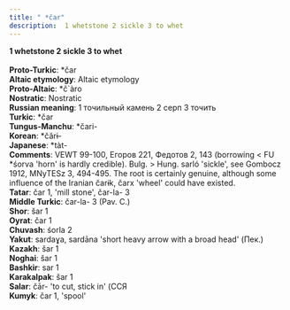 ```yaml
---
title: " *čar"
description:  1 whetstone 2 sickle 3 to whet
---
```

<strong> 1 whetstone 2 sickle 3 to whet</strong><br><br>
<strong>Proto-Turkic</strong>:  *čar<br>
<strong>Altaic etymology</strong>:  Altaic etymology<br>
<strong> Proto-Altaic</strong>:  *č`àro<br>
<strong>Nostratic</strong>:  Nostratic<br>
<strong>Russian meaning</strong>:  1 точильный камень 2 серп 3 точить<br>
<strong>Turkic</strong>:  *čar<br>
<strong>Tungus-Manchu</strong>:  *čari-<br>
<strong>Korean</strong>:  *čărɨ-<br>
<strong>Japanese</strong>:  *tàt-<br>
<strong>Comments</strong>:  VEWT 99-100, Егоров 221, Федотов 2, 143 (borrowing < FU *śorva 'horn' is hardly credible). Bulg. > Hung. sarló 'sickle', see Gombocz 1912, MNyTESz 3, 494-495. The root is certainly genuine, although some influence of the Iranian čarɨk, čarx 'wheel' could have existed.<br>
<strong>Tatar</strong>:  čar 1, 'mill stone', čar-la- 3<br>
<strong>Middle Turkic</strong>:  čar-la- 3 (Pav. C.)<br>
<strong>Shor</strong>:  šar 1<br>
<strong>Oyrat</strong>:  čar 1<br>
<strong>Chuvash</strong>:  śorla 2<br>
<strong>Yakut</strong>:  sardaɣa, sardāna 'short heavy arrow with a broad head' (Пек.)<br>
<strong>Kazakh</strong>:  šar 1<br>
<strong>Noghai</strong>:  šar 1<br>
<strong>Bashkir</strong>:  sar 1<br>
<strong>Karakalpak</strong>:  šar 1<br>
<strong>Salar</strong>:  čār- 'to cut, stick in' (ССЯ<br>
<strong>Kumyk</strong>:  čar 1, 'spool'<br>


